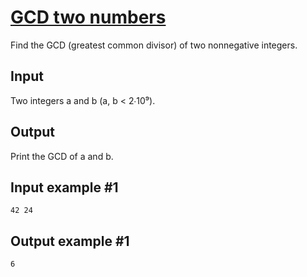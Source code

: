 # [GCD two numbers](https://www.e-olymp.com/en/problems/1601)

Find the GCD (greatest common divisor) of two nonnegative integers.

## Input

Two integers a and b (a, b < 2∙10⁹).

## Output

Print the GCD of a and b.

## Input example #1

```
42 24
```


## Output example #1

```
6
```
